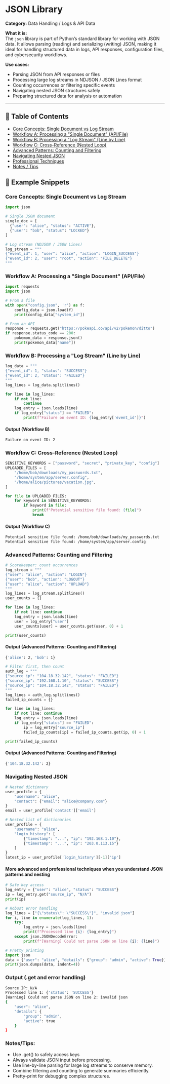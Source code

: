 # JSON Library  

**Category:** Data Handling / Logs & API Data  

**What it is:**  
The `json` library is part of Python’s standard library for working with JSON data. It allows parsing (reading) and serializing (writing) JSON, making it ideal for handling structured data in logs, API responses, configuration files, and cybersecurity workflows.  

**Use cases:**  
- Parsing JSON from API responses or files  
- Processing large log streams in NDJSON / JSON Lines format  
- Counting occurrences or filtering specific events  
- Navigating nested JSON structures safely  
- Preparing structured data for analysis or automation  

---

## 📖 Table of Contents

- [Core Concepts: Single Document vs Log Stream](#core-concepts-single-document-vs-log-stream)
- [Workflow A: Processing a "Single Document" (API/File)](#workflow-a-processing-a-single-document-apifile)
- [Workflow B: Processing a "Log Stream" (Line by Line)](#workflow-b-processing-a-log-stream-line-by-line)
- [Workflow C: Cross-Reference (Nested Loop)](#workflow-c-cross-reference-nested-loop)
- [Advanced Patterns: Counting and Filtering](#advanced-patterns-counting-and-filtering)
- [Navigating Nested JSON](#navigating-nested-json)
- [Professional Techniques](#More-advanced-and-professional-techniques-when-you-understand-JSON-patterns-and-nesting)
- [Notes / Tips](#-notes-tips)

## 🔹 Example Snippets  

### Core Concepts: Single Document vs Log Stream
```python
import json

# Single JSON document
single_doc = [
  {"user": "alice", "status": "ACTIVE"},
  {"user": "bob", "status": "LOCKED"}
]

# Log stream (NDJSON / JSON Lines)
log_stream = """
{"event_id": 1, "user": "alice", "action": "LOGIN_SUCCESS"}
{"event_id": 2, "user": "root", "action": "FILE_DELETE"}
"""
```
### Workflow A: Processing a "Single Document" (API/File)
```Python
import requests
import json

# From a file
with open("config.json", 'r') as f:
    config_data = json.load(f)
    print(config_data["system_id"])

# From an API
response = requests.get("https://pokeapi.co/api/v2/pokemon/ditto")
if response.status_code == 200:
    pokemon_data = response.json()
    print(pokemon_data["name"])
```
### Workflow B: Processing a "Log Stream" (Line by Line)
```Python
log_data = """
{"event_id": 1, "status": "SUCCESS"}
{"event_id": 2, "status": "FAILED"}
"""
log_lines = log_data.splitlines()

for line in log_lines:
    if not line:
        continue
    log_entry = json.loads(line)
    if log_entry["status"] == "FAILED":
        print(f"Failure on event ID: {log_entry['event_id']}")
```
#### Output (Workflow B)
```Bash
Failure on event ID: 2
```
### Workflow C: Cross-Reference (Nested Loop)
```Python
SENSITIVE_KEYWORDS = ["password", "secret", "private_key", "config"]
UPLOADED_FILES = [
    "/home/bob/downloads/my_passwords.txt",
    "/home/system/app/server.config",
    "/home/alice/pictures/vacation.jpg",
]

for file in UPLOADED_FILES:
    for keyword in SENSITIVE_KEYWORDS:
        if keyword in file:
            print(f"Potential sensitive file found: {file}")
            break
```
#### Output (Workflow C)
```Bash
Potential sensitive file found: /home/bob/downloads/my_passwords.txt
Potential sensitive file found: /home/system/app/server.config
```
### Advanced Patterns: Counting and Filtering
```Python
# Scorekeeper: count occurrences
log_stream = """
{"user": "alice", "action": "LOGIN"}
{"user": "bob", "action": "LOGOUT"}
{"user": "alice", "action": "UPLOAD"}
"""
log_lines = log_stream.splitlines()
user_counts = {}

for line in log_lines:
    if not line: continue
    log_entry = json.loads(line)
    user = log_entry["user"]
    user_counts[user] = user_counts.get(user, 0) + 1

print(user_counts)
```
#### Output (Advanced Patterns: Counting and Filtering)
```Bash
{'alice': 2, 'bob': 1}
```
```Python
# Filter first, then count
auth_log = """
{"source_ip": "104.18.32.142", "status": "FAILED"}
{"source_ip": "192.168.1.10", "status": "SUCCESS"}
{"source_ip": "104.18.32.142", "status": "FAILED"}
"""
log_lines = auth_log.splitlines()
failed_ip_counts = {}

for line in log_lines:
    if not line: continue
    log_entry = json.loads(line)
    if log_entry["status"] == "FAILED":
        ip = log_entry["source_ip"]
        failed_ip_counts[ip] = failed_ip_counts.get(ip, 0) + 1

print(failed_ip_counts)
```
#### Output (Advanced Patterns: Counting and Filtering)
```Bash
{'104.18.32.142': 2}
```
### Navigating Nested JSON
```Python
# Nested dictionary
user_profile = {
    "username": "alice",
    "contact": {"email": "alice@company.com"}
}
email = user_profile['contact']['email']

# Nested list of dictionaries
user_profile = {
    "username": "alice",
    "login_history": [
        {"timestamp": "...", "ip": "192.168.1.10"},
        {"timestamp": "...", "ip": "203.0.113.15"}
    ]
}
latest_ip = user_profile['login_history'][-1]['ip']
```
#### More advanced and professional techniques when you understand JSON patterns and nesting
```Python
# Safe key access
log_entry = {"user": "alice", "status": "SUCCESS"}
ip = log_entry.get("source_ip", "N/A")
print(ip)

# Robust error handling
log_lines = ["{\"status\": \"SUCCESS\"}", "invalid json"]
for i, line in enumerate(log_lines, 1):
    try:
        log_entry = json.loads(line)
        print(f"Processed line {i}: {log_entry}")
    except json.JSONDecodeError:
        print(f"[Warning] Could not parse JSON on line {i}: {line}")

# Pretty printing
import json
data = {"user": "alice", "details": {"group": "admin", "active": True}}
print(json.dumps(data, indent=4))
```
### Output (.get and error handling)
```bash
Source IP: N/A
Processed line 1: {'status': 'SUCCESS'}
[Warning] Could not parse JSON on line 2: invalid json
{
    "user": "alice",
    "details": {
        "group": "admin",
        "active": true
    }
}
```
### Notes/Tips:
- Use .get() to safely access keys
- Always validate JSON input before processing.
- Use line-by-line parsing for large log streams to conserve memory.
- Combine filtering and counting to generate summaries efficiently.
- Pretty-print for debugging complex structures.
